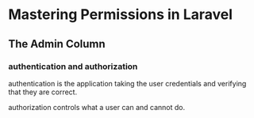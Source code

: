 # Mastering Permissions in Laravel

## The Admin Column

### authentication and authorization

authentication is the application taking the user credentials and verifying that they are correct.

authorization controls what a user can and cannot do.
